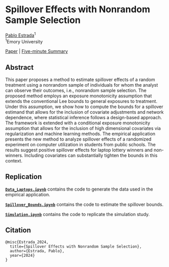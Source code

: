 # Spillover Effects with Nonrandom Sample Selection

[Pablo Estrada](https://www.pabloestrada.io/)<sup>1</sup>
<br>
<sup>1</sup>Emory University

[Paper](https://www.pabloestrada.io/publication/spillover_bounds/) | [Five-minute Summary](https://www.pabloestrada.io/publication/spillover_bounds/)


## Abstract

This paper proposes a method to estimate spillover effects of a random treatment using a nonrandom sample of individuals for whom the analyst can observe their outcomes, i.e., nonrandom sample selection. The proposed method employs an exposure monotonicity assumption that extends the conventional Lee bounds to general exposures to treatment. Under this assumption, we show how to compute the bounds for a spillover estimand that allows for the inclusion of covariate adjustments and network dependence, where statistical inference follows a design-based approach. The framework is extended with a conditional exposure monotonicity assumption that allows for the inclusion of high dimensional covariates via regularization and machine learning methods. The empirical application presents the new method to analyze spillover effects of a randomized experiment on computer utilization in students from public schools. The results suggest positive spillover effects for laptop lottery winners and non-winners. Including covariates can substantially tighten the bounds in this context.


## Replication

**[`Data_Laptops.ipynb`](notebooks/Data_Laptops.ipynb)** contains the code to generate the data used in the empirical application.

**[`Spillover_Bounds.ipynb`](notebooks/Spillover_Bounds.ipynb)** contains the code to estimate the spillover bounds.

**[`Simulation.ipynb`](notebooks/Simulation.ipynb)** contains the code to replicate the simulation study.


## Citation

```
@misc{Estrada_2024,
  title={Spillover Effects with Nonrandom Sample Selection},
  author={Estrada, Pablo},
  year={2024}
}
```
